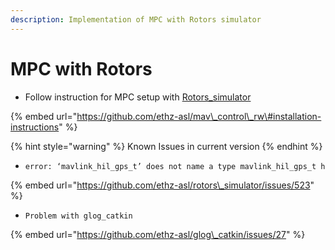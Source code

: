 ```yaml
---
description: Implementation of MPC with Rotors simulator
---
```


# MPC with Rotors

* Follow instruction for MPC setup with [Rotors\_simulator](https://github.com/ethz-asl/rotors_simulator)

{% embed url="https://github.com/ethz-asl/mav\_control\_rw\#installation-instructions" %}

{% hint style="warning" %}
Known Issues in current version
{% endhint %}

* ```bash
  error: ‘mavlink_hil_gps_t’ does not name a type mavlink_hil_gps_t hil_gps_msg_;

  ```

{% embed url="https://github.com/ethz-asl/rotors\_simulator/issues/523" %}

* `Problem with glog_catkin`

{% embed url="https://github.com/ethz-asl/glog\_catkin/issues/27" %}

